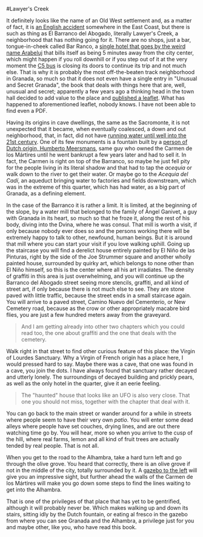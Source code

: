 #Lawyer's Creek

It definitely looks like the name of an Old West settlement and, as a
matter of fact, it is
[an English accident](https://www.google.com/maps/place/52%C2%B052'59.9%22N+0%C2%B004'59.9%22E/@52.8833,-0.9672675,8z/data=!4m2!3m1!1s0x0:0x0?hl=en-US)
somewhere in the East Coast, but there is such as thing as El Barranco
del Abogado, literally Lawyer's Creek, a neighborhood that has nothing going for it. There are
no shops, just a bar, tongue-in-cheek called Bar Ranco, a
[single hotel that goes by the weird name Arabeluj](https://www.google.com/maps/place/52%C2%B052'59.9%22N+0%C2%B004'59.9%22E/@52.8833,-0.9672675,8z/data=!4m2!3m1!1s0x0:0x0?hl=en-US) 
that bills itself as being 5 minutes away from the city center, which
might happen if you roll downhill or if you step out of it at the very
moment the [C5 bus](http://www.movilidadgranada.com/bus_linea.php?idioma=es&linea=C4) is closing its doors to continue its trip and not
much else. That is why it is probably the most off-the-beaten track
neighborhood in Granada, so much so that it does not even have a
single entry in "Unusual and Secret Granada", the book that deals with
things here that are, well, unusual and secret; apparently a few years
ago a thinking head in the town hall decided to add value to the place
and
[published a leaflet](http://www.granada.es/inet/wprensa.nsf/bd57de750e6cf822c12573e5003e6725/b1fd39e17d0331fec12579c3004a7691!OpenDocument). What
has happened to aforementioned leaflet, nobody knows. I have not been
able to find even a PDF. 

Having its origins in cave dwellings, the same as the Sacromonte, it
is not unexpected that it became, when eventually coalesced, a down and out neighborhood, that,
in fact, did not have
[running water until well into the 21st century](http://www.ideal.es/granada/v/20110913/granada/barranco-abogado-granada-data-20110913.html). One
of its few monuments is a fountain built by a
[person of Dutch origin, Humberto Meersmans](http://lugaresdegranada.blogspot.com.es/2014/09/campo-de-los-martires.html),
same guy who owned the Carmen de los Mártires until he went bankrupt a
few years later and had to sell it. In fact, the Carmen is right on
top of the Barranco, so maybe he just fell pity for the people living
in its literal shadow and that had to tap the *acequia* or walk down
to the river to get their water. Or maybe go to the *Acequia del
Cadí*, an aqueduct bringing water to factories and fields downstream,
which was in the extreme of this quarter, which has had water, as a
big part of Granada, as a defining element. 

In the case of the Barranco it is rather a limit. It is limited, at
the beginning of the slope, by a water mill that belonged to the
family of Ángel Ganivet, a guy with Granada in its heart, so much so
that he froze it, along the rest of his body, diving into the Dvina,
where he was consul. That mill is worth a visit, if only because
nobody ever does so and the persons working there will be extremely
happy to talk to other, newfound, human beings. But it is around that
mill where you can start your visit if you love walking uphill. Going
up the staircase you will find a derelict house entirely painted by El
Niño de las Pinturas, right by the side of the Joe Strummer square and
another wholly painted house, surrounded by quirky art, which belongs
to none other than El Niño himself, so this is the center where all
his art irradiates. The density of graffiti in this area is just
overwhelming, and you will continue up the Barranco del Abogado street
seeing more stencils, graffiti, and all kind of street art, if only
because there is not much else to see. They are stone paved  with
little traffic, because the street ends in a small staircase
again. You will arrive to a paved street, Camino Nuevo del Cementerio,
or New Cemetery road, because as the crow or other appropriately
macabre bird flies, you are just a few hundred meters away from the graveyard.

>And I am getting already into other two chapters which you could read
>too, the one about graffiti and the one that deals with the
>cemetery.

Walk right in that street to find other curious feature of this place:
the Virgin of Lourdes Sanctuary. Why a Virgin of French origin has a
place here, I would pressed hard to say. Maybe there was a cave, that
one was found in a cave, you join the dots. I have always found that
sanctuary rather decayed and utterly lonely. The surroundings of
decayed building and prickly pears, as well as the only hotel in the
quarter, give it an eerie feeling. 

>The "haunted" house that looks like an UFO is also very close. That
>one you should not miss, together with the chapter that deal with it.

You can go back to the main street or wander around for a while in
streets where people seem to have their very own *patio*. You will
enter some dead alleys where people have set couches, drying lines,
and are out there watching time go by. You will hear, more so when you
arrive to the cusp of the hill, where real farms, lemon and all kind
of fruit trees are actually tended by real people. That is not all. 

When you get to the road to the Alhambra, take a hard turn left and go
through the olive grove. You heard that correctly, there is an olive
grove if not in the middle of the city, totally surrounded by it. A
[gazebo to the left](https://www.google.es/maps/@37.1709396,-3.5846537,19z) will give you an impressive sight, but further
ahead the walls of the Carmen de los Mártires will make you go down
some steps to find the lines waiting to get into the Alhambra. 

That is one of the privileges of that place that has yet to be
gentrified, although it will probably never be. Which makes walking up
and down its stairs, sitting idly by the Dutch fountain, or eating al
fresco in the gazebo from where you can see Granada and the Alhambra,
a privilege just for you and maybe other, like you, who have read this
book. 

